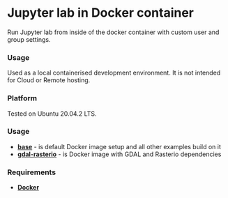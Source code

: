 # Jupyter lab in Docker container

Run Jupyter lab from inside of the docker container with custom user and group settings.

### Usage

Used as a local containerised development environment. It is not intended for Cloud or Remote hosting.


### Platform

Tested on Ubuntu 20.04.2 LTS. 


### Usage

* **[base](./base)** - is default Docker image setup and all other examples build on it
* **[gdal-rasterio](./gdal-rasterio)** - is Docker image with GDAL and Rasterio dependencies

### Requirements

* **[Docker](https://docs.docker.com/engine/install/ubuntu/)**


